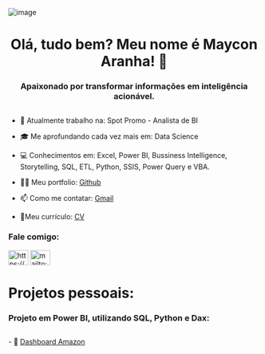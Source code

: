 ![image](https://github.com/mayconaranha/mayconaranha/assets/74373974/7ada3acd-c0f0-4b7c-aa44-d8c2d3e8dce9)<h1 align="center">Olá, tudo bem? Meu nome é Maycon Aranha! 👋</h1>
<h3 align="center">Apaixonado por transformar informações em inteligência acionável.</h3>

<h2 align="center"></h2>

- 🔭 Atualmente trabalho na: Spot Promo - Analista de BI 

- 🎓 Me aprofundando cada vez mais em: Data Science

- 💻 Conhecimentos em: Excel, Power BI, Bussiness Intelligence, Storytelling, SQL, ETL, Python, SSIS, Power Query e VBA.

- 👨‍💻 Meu portfolio: <a href="https://github.com/mayconaranha">Github</a>

- 📫 Como me contatar: <a href="maicodob@gmail.com">Gmail</a>

- 📄Meu currículo: <a href="https://drive.google.com/file/d/1rH0kw-7MNyCv_HcI9WSDEondpg74Ethp/view">CV</a>


<h3 align="left">Fale comigo:</h3>
<p align="left">
<a href="https://www.linkedin.com/in/maycon-aranha-319b87193/" target="blank"><img align="center" src="https://upload.wikimedia.org/wikipedia/commons/8/81/LinkedIn_icon.svg" alt="https://www.linkedin.com/in/maycon-henrique-aranha-da-silva-319b87193/" height="30" width="40" /></a>
<a href="mailto:maicodob@gmail.com?" target="blank"><img align="center" src="https://www.svgrepo.com/show/303161/gmail-icon-logo.svg" alt="mailto:maicodob@gmail.com?" height="30" width="40" /></a>
</p>

<h1 align="left">Projetos pessoais:</h1>
<h3 align="left">Projeto em Power BI, utilizando SQL, Python e Dax:</h3>
<h2 align="center"></h2>
- 🎯 <a href="https://github.com/mayconaranha/Dashboard-Amazon">Dashboard Amazon</a>
